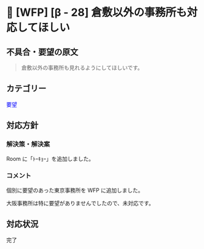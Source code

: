 # 🌳 [WFP] [β - 28] 倉敷以外の事務所も対応してほしい

## 不具合・要望の原文

> 倉敷以外の事務所も見れるようにしてほしいです。

## カテゴリー

<span style="color: blue;">要望</span>



## 対応方針

### 解決策・解決案

Room に「ﾄｰｷｮｰ」を追加しました。



### コメント

個別に要望のあった東京事務所を WFP に追加しました。

大阪事務所は特に要望がありませんでしたので、未対応です。



## 対応状況

完了